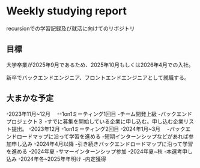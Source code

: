 # Weekly studying report
recursionでの学習記録及び就活に向けてのリポジトリ

## 目標
大学卒業が2025年9月であるため、2025年10月もしくは2026年4月での入社。

新卒でバックエンドエンジニア、フロントエンドエンジニアとして就職する。

## 大まかな予定
-2023年11月~12月　
    --1on1ミーティング1回目
    -チーム開発上級
    -バックエンドプロジェクト３
    -すでに募集を開始している企業に申し込む。申し込む企業リスト提出。
-2023年12月
    -1on1ミーティング2回目
-2024年1月~3月　
    -バックエンドロードマップに沿って学習を進める
    -短期インターンシップなどがあれば参加申し込み
-2024年4月以降
    -引き続きバックエンドロードマップに沿って学習を進める
-2024年夏
    -サマーインターンシップ参加
-2024年夏~秋
    -本選考申し込み
-2024年冬~2025年年明け
    -内定獲得　
 